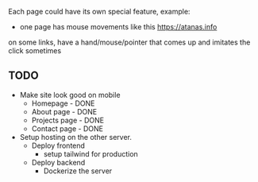 Each page could have its own special feature, example:

- one page has mouse movements like this https://atanas.info

on some links, have a hand/mouse/pointer that comes up and imitates the click sometimes

## TODO

- Make site look good on mobile
  - Homepage - DONE
  - About page - DONE
  - Projects page - DONE
  - Contact page - DONE
- Setup hosting on the other server.
  - Deploy frontend
    - setup tailwind for production
  - Deploy backend
    - Dockerize the server
